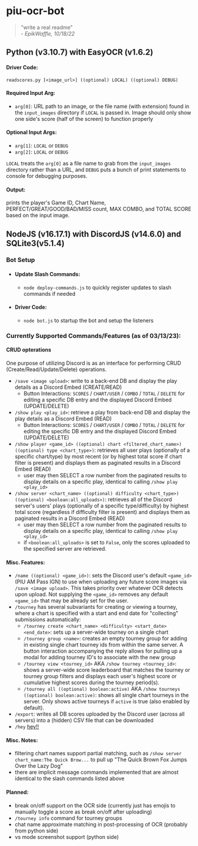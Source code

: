 # piu-ocr-bot 

> "write a real readme"<br> 
> \- *EpikWaffle, 10/18/22*

## Python (v3.10.7) with EasyOCR (v1.6.2)
#### Driver Code:
`readscores.py [<image_url>] ((optional) LOCAL) ((optional) DEBUG)`

#### Required Input Arg:
- `arg[0]`: URL path to an image, or the file name (with extension) found in the `input_images` directory if `LOCAL` is passed in. Image should only show one side's score (half of the screen) to function properly

#### Optional Input Args:
- `arg[1]`: `LOCAL` or `DEBUG`
- `arg[2]`: `LOCAL` or `DEBUG`

`LOCAL` treats the `arg[0]` as a file name to grab from the `input_images` directory rather than a URL, and `DEBUG` puts a bunch of print statements to console for debugging purposes.

#### Output:
prints the player's Game ID, Chart Name, PERFECT/GREAT/GOOD/BAD/MISS count, MAX COMBO, and TOTAL SCORE based on the input image.

## NodeJS (v16.17.1) with DiscordJS (v14.6.0) and SQLite3(v5.1.4)
### Bot Setup

- #### Update Slash Commands:
    - `node deploy-commands.js` to quickly register updates to slash commands if needed

- #### Driver Code:
    - `node bot.js` to startup the bot and setup the listeners

### Currently Supported Commands/Features (as of 03/13/23):

#### CRUD opterations
One purpose of utilizing Discord is as an interface for performing CRUD (Create/Read/Update/Delete) operations.
- `/save <image upload>`: write to a back-end DB and display the play details as a Discord Embed (CREATE/READ)
    - Button Interactions: `SCORES` / `CHART/USER` / `COMBO` / `TOTAL` / `DELETE` for editing a specific DB entry and the displayed Discord Embed (UPDATE/DELETE)
- `/show play <play_id>`: retrieve a play from back-end DB and display the play details as a Discord Embed (READ)
    - Button Interactions: `SCORES` / `CHART/USER` / `COMBO` / `TOTAL` / `DELETE` for editing the specific DB entry and the displayed Discord Embed (UPDATE/DELETE)
- `/show player <game_id> ((optional) chart <filtered_chart_name>) ((optional) type <chart_type>)`: retrieves all user plays (optionally of a specific chart/type) by most recent (or by highest total score if chart filter is present) and displays them as paginated results in a Discord Embed (READ)
    - user may then SELECT a row number from the paginated results to display details on a specific play, identical to calling `/show play <play_id>`
- `/show server <chart_name> ((optional) difficulty <chart_type>) ((optional) <boolean:all_uploads>)`: retrieves all of the Discord server's users' plays (optionally of a specific type/difficulty) by highest total score (regardless if difficulty filter is present) and displays them as paginated results in a Discord Embed (READ)
    - user may then SELECT a row number from the paginated results to display details on a specific play, identical to calling `/show play <play_id>`
    - if `<boolean:all_uploads>` is set to `False`, only the scores uploaded to the specified server are retrieved.

#### Misc. Features:
- `/name ((optional) <game_id>)`: sets the Discord user's default `<game_id>` (PIU AM Pass IGN) to use when uploading any future score images via `/save <image upload>`. This takes priority over whatever OCR detects upon upload. Not supplying the `<game_id>` removes any default `<game_id>` that may be already set for the user.
- `/tourney` has several subvariants for creating or viewing a tourney, where a chart is specified with a start and end date for "collecting" submissions automatically: 
    - `/tourney create <chart_name> <difficulty> <start_date> <end_date>`: sets up a server-wide tourney on a single chart
    - `/tourney group <name>`: creates an empty tourney group for adding in existing single chart tourney ids from within the same server. A button interaction accompanying the reply allows for pulling up a modal for adding tourney ID's to associate with the new group
    - `/tourney view <tourney_id>` AKA `/show tourney <tourney_id>`: shows a server-wide score leaderboard that matches the tourney or tourney group filters and displays each user's highest score or cumulative highest scores during the tourney period(s).
    - `/tourney all ((optional) boolean:active)` AKA `/show tourneys ((optional) boolean:active)`: shows all single chart tourneys in the server. Only shows active tourneys if `active` is true (also enabled by default).
- `/export`: writes all DB scores uploaded by the Discord user (across all servers) into a (hidden) CSV file that can be downloaded
- `/hey` [hey!!](https://i.ytimg.com/vi/YknOygHNv1U/maxresdefault.jpg)

#### Misc. Notes:
- filtering chart names support partial matching, such as `/show server chart_name:The Quick Brow...` to pull up "The Quick Brown Fox Jumps Over the Lazy Dog"
- there are implicit message commands implemented that are almost identical to the slash commands listed above

#### Planned:
- break on/off support on the OCR side (currently just has emojis to manually toggle a score as break on/off after uploading)
- `/tourney info` command for tourney groups
- chat name approximate matching in post-processing of OCR (probably from python side)
- vs mode screenshot support (python side)

